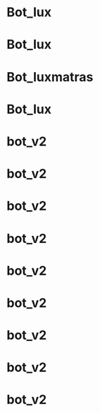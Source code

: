 # Bot_lux
# Bot_lux
# Bot_luxmatras
# Bot_lux
# bot_v2
# bot_v2
# bot_v2
# bot_v2
# bot_v2
# bot_v2
# bot_v2
# bot_v2
# bot_v2
